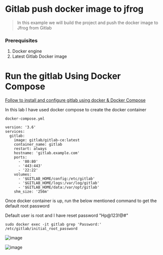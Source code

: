 # Gitlab push docker image to jfrog
> In this example we will build the project and push the docker image to Jfrog from Gitlab

### Prerequisites
1. Docker engine
2. Latest Gitlab Docker image


# Run the gitlab Using Docker Compose

[Follow to install and configure gitlab using docker & Docker Compose](https://docs.gitlab.com/ee/install/docker.html)

In this lab I have used docker compose to create the docker container 
```
docker-compose.yml

version: '3.6'
services:
  gitlab:
    image: gitlab/gitlab-ce:latest
    container_name: gitlab
    restart: always
    hostname: 'gitlab.example.com'
    ports:
      - '80:80'
      - '443:443'
      - '22:22'
    volumes:
      - '$GITLAB_HOME/config:/etc/gitlab'
      - '$GITLAB_HOME/logs:/var/log/gitlab'
      - '$GITLAB_HOME/data:/var/opt/gitlab'
    shm_size: '256m'

```

Once docker container is up, run the below mentioned command to get the default root password 

Default user is root and I have reset password "Hp@123!@#"
```
sudo docker exec -it gitlab grep 'Password:' /etc/gitlab/initial_root_password

```

![image](https://github.com/anand40090/Jfrog-Jenkins-Intigration/assets/32446706/f7e0a5b8-5e8b-43fe-9fae-4708b8a38091)

![image](https://github.com/anand40090/Jfrog-Jenkins-Intigration/assets/32446706/738c2b4d-49a7-4ba4-9572-a20cdb4a1a13)




